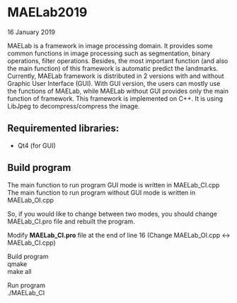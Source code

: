 # MAELab2019

16 January 2019

MAELab is a framework in image processing domain. 
It provides some common functions in image processing such as segmentation, binary operations, filter operations.
Besides, the most important function (and also the main function) of this framework is automatic predict the landmarks.
Currently, MAELab framework is distributed in 2 versions with and without Graphic User Interface (GUI).
With GUI version, the users can mostly use the functions of MAELab, while MAELab without GUI provides only the main function of framework.
This framework is implemented on C++. It is using LibJpeg to decompress/compress the image.

## Requiremented libraries:
- Qt4 (for GUI)

## Build program
The main function to run program GUI mode is written in MAELab_CI.cpp <br/>
The main function to run program without GUI mode is written in MAELab_OI.cpp <br/>

So, if you would like to change between two modes, you should change MAELab_CI.pro file and rebuilt the program. <br/>

Modify <b>MAELab_CI.pro</b> file at the end of line 16 (Change MAELab_OI.cpp <-> MAELab_CI.cpp) <br/>

Build program <br/>
qmake <br/>
make all <br/>

Run program <br/>
./MAELab_CI <br/>



